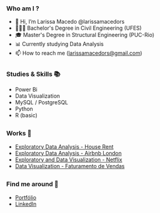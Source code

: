 ### Who am I ? 

- 👋 Hi, I’m Larissa Macedo @larissamacedors
- 👩🏻‍🎓 Bachelor's Degree in Civil Engineering (UFES)
- 🎓 Master's Degree in Structural Engineering (PUC-Rio)
- 📊 Currently studying Data Analysis
- 📫 How to reach me (larissamacedors@gmail.com)

##

### Studies & Skills 📚

- Power Bi
- Data Visualization
- MySQL / PostgreSQL
- Python
- R (basic)

##

### Works 📄

- [Exploratory Data Analysis - House Rent](https://github.com/larissamacedors/exploratory_data_analysis_rent)
- [Exploratory Data Analysis - Airbnb London](https://github.com/larissamacedors/exploratory_data_analysis_airbnb)
- [Exploratory and Data Visualization - Netflix](https://github.com/larissamacedors/EDA_DV_netflix)
- [Data Visualization - Faturamento de Vendas](https://github.com/larissamacedors/data_visualization_projects/tree/main/projeto%201%20-%20faturamento%20de%20vendas)

##

### Find me around 📍

- [Portfólio](https://sites.google.com/view/larissamacedo)
- [LinkedIn](https://www.linkedin.com/in/larissamacedors/)


  
 
<!---
larissamacedors/larissamacedors is a ✨ special ✨ repository because its `README.md` (this file) appears on your GitHub profile.
You can click the Preview link to take a look at your changes.
--->
